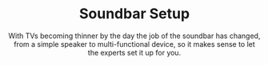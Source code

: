 ---
sort_key: 28
category_sort_key: 4
layout: "sku"
id: soundbar-setup-soundbar
title: "Soundbar Setup"
heading: "Soundbar Setup"
subtitle: "With TVs becoming thinner by the day the job of the soundbar has changed, from a simple speaker to multi-functional device, so it makes sense to let the experts set it up for you."
category: "Home Entertainment"
category_description: "Services for TVs and Home Theatre devices."
features:
 - feature: "Technician visits your place" - feature: "Soundbar mounted on cabinet and connected to TV" - feature: "Source (input) selected" - feature: "Written instructions on how to select source" - feature: "Cables are neatly arranged" - feature: "Walkthrough of soundbar features." - feature: "Clean up and remove packaging."
price: "149"
unit: "soundbar"
australia_only: "Yes"
---